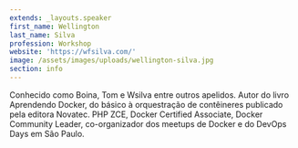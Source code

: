 ```yaml
---
extends: _layouts.speaker
first_name: Wellington
last_name: Silva
profession: Workshop
website: 'https://wfsilva.com/'
image: /assets/images/uploads/wellington-silva.jpg
section: info
---
```

Conhecido como Boina, Tom e Wsilva entre outros apelidos. Autor do livro Aprendendo Docker, do básico à orquestração de contêineres publicado pela editora Novatec. PHP ZCE, Docker Certified Associate, Docker Community Leader, co-organizador dos meetups de Docker e do DevOps Days em São Paulo.
